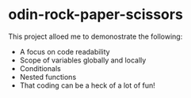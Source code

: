 # odin-rock-paper-scissors

This project alloed me to demonostrate the following:

* A focus on code readability
* Scope of variables globally and locally
* Conditionals
* Nested functions
* That coding can be a heck of a lot of fun!